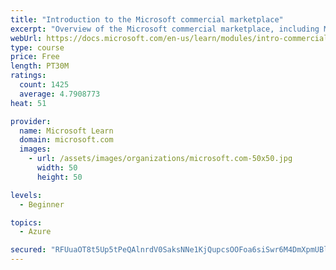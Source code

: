 ```yaml
---
title: "Introduction to the Microsoft commercial marketplace"
excerpt: "Overview of the Microsoft commercial marketplace, including Microsoft AppSource, Azure Marketplace, offer types, and Marketplace Rewards"
webUrl: https://docs.microsoft.com/en-us/learn/modules/intro-commercial-marketplace/
type: course
price: Free
length: PT30M
ratings:
  count: 1425
  average: 4.7908773
heat: 51

provider:
  name: Microsoft Learn
  domain: microsoft.com
  images:
    - url: /assets/images/organizations/microsoft.com-50x50.jpg
      width: 50
      height: 50

levels:
  - Beginner

topics:
  - Azure

secured: "RFUuaOT8t5Up5tPeQAlnrdV0SaksNNe1KjQupcsOOFoa6siSwr6M4DmXpmUBlrbXfxAzoQD5lBmYIUTJ+XkzBt9cnVMqsTAXDjSeo1fNV5Lroptsj2cZypXgK7nJeEzmZOf62473pC57AAcjx9gZmZL9vuqjEBpZNKyvlNn2FwsRJQte/ljhrxVfAjvUTMakHfaETm020Lij3/brBhboIdPjnv6aN4vEAoGBbJ074zsM+bKYgsV2QzIrfQjXpA+1BcqizbHtDsByoiVUG9tkaLAeZJWZ10cPZeTIj9+trftJaOV38KNuDUNoawnKF6zLXI+NlEMs8YpvX7Sb+QgfjNASkOVrkZwgZ/5t2vJ7Uh8s7i5xRF6XNbe+w+hEE9lMd8Kn/OOfRNZTGYFq5e1GzeMFRwaqLizsd8WBAzKr5Zs=;S3Wdiv0JWbuuR6aiU6GL9Q=="
---
```


